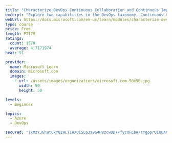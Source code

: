 ```yaml
---
title: "Characterize DevOps Continuous Collaboration and Continuous Improvement"
excerpt: "Explore two capabilities in the DevOps taxonomy, Continuous Collaboration and Continuous Improvement."
webUrl: https://docs.microsoft.com/en-us/learn/modules/characterize-devops-continous-collaboration-improvement/
type: course
price: Free
length: PT17M
ratings:
  count: 1570
  average: 4.7171974
heat: 51

provider:
  name: Microsoft Learn
  domain: microsoft.com
  images:
    - url: /assets/images/organizations/microsoft.com-50x50.jpg
      width: 50
      height: 50

levels:
  - Beginner

topics:
  - Azure
  - DevOps

secured: "ixMzYJGhutCkY8IWLTIAXOi5Lp3z9G4HVzcwOD++fyzUFLbA/rYgpprQIUUACdF4b6STnKcMaEVqCgUgWcmdNocYjcISyRXlbqp8cmIJ77kAgMLLCdfP7H3GguxKJJp6L47UFabbdsWa3rQq4GGq83j58zteQJn666XWrDlJkwjd9xH1l60g887ldCwgWPmtnXBRw6Me0f3TsuEha60RynUvl3/ObsGDqggBdse8YmvJJYSyJfpHLqH3DbB8w0w6P8N4sdwJ57AYz+0kJz8VJa3epvWARFmDh0oeRMVLpOatbcWKZLX7Vh8CvGJb3rc1Sx7EXGUxua0J/3PJpC9q09r+Hq/8fsEP/ffEOr6mmTK71dXLCwz2LbPNTQIIDAEXW8C1dPbdt4Yh9/U+TYVMWuCkv5s+RiCGhGPoXvL/nxo=;wH/93aZ2Ha3ReotO9xH14Q=="
---
```


